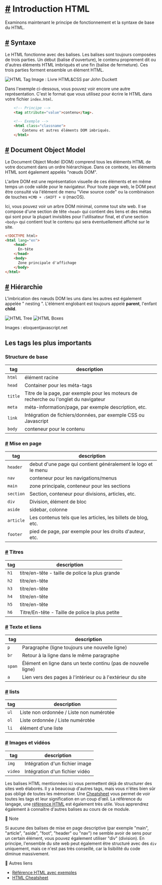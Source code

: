[#](#introduction-html) Introduction HTML
=====================================

Examinons maintenant le principe de fonctionnement et la syntaxe de base du HTML.

[#](#syntaxe) Syntaxe
-------------------

Le HTML fonctionne avec des balises. Les balises sont toujours composées de trois parties. Un début (balise d'ouverture), le contenu proprement dit ou d'autres éléments HTML imbriqués et une fin (balise de fermeture). Ces trois parties forment ensemble un élément HTML.

![HTML Tag](https://github.com/inetis-ch/viscom-cie1/raw/main/asset/img/html_tags.d09c91d9.jpg) Image : Livre HTML&CSS par John Duckett

Dans l'exemple ci-dessous, vous pouvez voir encore une autre représentation. C'est le format que vous utilisez pour écrire le HTML dans votre fichier `index.html`.

```html
    <!-- Principe -->
    <tag attribute="value">contenu</tag>.
    
    <!-- Exemple -->
    <html class="classname">
        Contenu et autres éléments DOM imbriqués.
    </html>
```    

[#](#document-objet-modèle) Document Object Model
-------------------------------------------------

Le Document Object Model (DOM) comprend tous les éléments HTML de votre document dans un ordre hiérarchique. Dans ce contexte, les éléments HTML sont également appelés "nœuds DOM".

L'arbre DOM est une représentation visuelle de ces éléments et en même temps un code valide pour le navigateur. Pour toute page web, le DOM peut être consulté via l'élément de menu "View source code" ou la combinaison de touches `⌘CMD + ⇧SHIFT + U` (macOS).

Ici, vous pouvez voir un arbre DOM minimal, comme tout site web. Il se compose d'une section de tête `<head>` qui contient des liens et des métas qui sont pour la plupart invisibles pour l'utilisateur final, et d'une section `<body>` qui contient tout le contenu qui sera éventuellement affiché sur le site.

```html
<!DOCTYPE html>
<html lang="en">
    <head>
      En-tête
    </head>
    <body>
      Zone principale d'affichage
    </body>
</html>
```    

[#](#nesting-parent-enfant) Hiérarchie
--------------------------------------------------

L'imbrication des nœuds DOM les uns dans les autres est également appelée " nesting ". L'élément englobant est toujours appelé **parent**, l'enfant **child**.

![HTML Tree](https://github.com/inetis-ch/viscom-cie1/raw/main/asset/img/html_tree.e7dfdcd7.svg) ![HTML Boxes](https://github.com/inetis-ch/viscom-cie1/raw/main/asset/img/html_boxes.6665c487.svg)

Images : eloquentjavascript.net

Les tags les plus importants
-----------------------------------------------

### Structure de base

| tag | description |
| --- | --- |
| `html` | élément racine |
| `head` | Container pour les méta-tags |
| `title` | Titre de la page, par exemple pour les moteurs de recherche ou l'onglet du navigateur
| `meta` | méta-information/page, par exemple description, etc. |
| `link` |Intégration de fichiers/données, par exemple CSS ou Javascript
| `body` | conteneur pour le contenu |

### [#](#mise-en-page) Mise en page

| tag | description |
| --- | --- |
| `header` | debut d'une page qui contient généralement le logo et le menu |
| `nav` | conteneur pour les navigations/menus |
| `main` | zone principale, conteneur pour les sections |
| `section` | Section, conteneur pour divisions, articles, etc. |
| `div` | Division, élément de bloc |
| `aside` | sidebar, colonne |
| `article` | Les contenus tels que les articles, les billets de blog, etc. |
| `footer` |  pied de page, par exemple pour les droits d'auteur, etc. |

### [#](#titres-titres) Titres

| tag | description |
| --- | --- |
| `h1` | titre/en-tête - taille de police la plus grande |
| `h2` | titre/en-tête |
| `h3` | titre/en-tête |
| `h4` | titre/en-tête |
| `h5` | titre/en-tête |
| `h6` | Titre/En-tête - Taille de police la plus petite |

### [#](#text-links) Texte et liens

| tag | description |
| --- | --- |
| `p` | Paragraphe (ligne toujours une nouvelle ligne) |
| `br` | Retour à la ligne dans le même paragraphe |
| `span` | Élément en ligne dans un texte continu (pas de nouvelle ligne) |
| `a` | Lien vers des pages à l'intérieur ou à l'extérieur du site

### [#](#listen) lists

| tag | description |
| --- | --- |
| `ul` | Liste non ordonnée / Liste non numérotée |
| `ol` | Liste ordonnée / Liste numérotée |
| `li` | élément d'une liste |

### [#](#images-vidéos) Images et vidéos

| tag | description |
| --- | --- |
| `img` | Intégration d'un fichier image |
| `video` | Intégration d'un fichier vidéo |

Les balises HTML mentionnées ici vous permettent déjà de structurer des sites web élaborés. Il y a beaucoup d'autres tags, mais vous n'êtes bien sûr pas obligé de toutes les mémoriser. Une [Cheatsheet](https://websitesetup.org/HTML5-cheat-sheet.pdf) vous permet de voir toutes les tags et leur signification en un coup d'œil. La référence du langage, une [référence HTML](https://htmlreference.io/) est également très utile. Vous apprendrez également à connaître d'autres balises au cours de ce module.

:memo: Note

Si aucune des balises de mise en page descriptive (par exemple "main", "article", "aside", "foot", "header" ou "nav") ne semble avoir de sens pour un certain élément, vous pouvez également utiliser "div" (division). En principe, l'ensemble du site web peut également être structuré avec des `div` uniquement, mais ce n'est pas très conseillé, car la lisibilité du code diminue massivement.

 :link: Autres liens

* [Référence HTML avec exemples](https://htmlreference.io/)
* [HTML Cheatsheet](https://websitesetup.org/HTML5-cheat-sheet.pdf)
